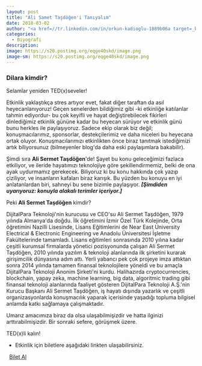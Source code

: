 ```yaml
---
layout: post
title: "Ali Samet Taşdöğen'i Tanıyalım"
date: 2018-03-02
author: "<a href=//tr.linkedin.com/in/orkun-kadioglu-1889b06a target=_blank>Orkun Kadıoğlu</a>"
categories:
  - Biyografi
description:
image: https://s20.postimg.org/eqge40skd/image.png
image-sm: https://s20.postimg.org/eqge40skd/image.png
---
```

### Dilara kimdir?

Selamlar yeniden TED(x)seveler!

Etkinlik yaklaştıkça stres artıyor evet, fakat diğer taraftan da asıl heyecanlanıyoruz! Geçen senelerden bildiğimiz gibi -ki etkinliğe katılanlar tahmin ediyordur- bu çok keyifli ve hayat değiştirebilecek fikirleri dinlediğimiz etkinlik gününe kadar bu heyecan sürüyor ve etkinlik günü bunu herkles ile paylaşıyoruz. Sadece ekip olarak biz değil; konuşmacılarımız, sponsorlar, destekçilerimiz ve daha niceleri bu heyecana ortak oluyor. Konuşmacılarımızı etkinlikten önce biraz tanıtmak istediğimizi artık biliyorsunuz (bilmeyenler blog'da daha eski paylaşımlara bakabilir).

Şimdi sıra **Ali Sermet Taşdöğen**'de!
Şayet bu konu geleceğimizi fazlaca etkiliyor, ve ileride hayatımızı teknolojiye göre şekillendirmemiz, belki de ona ayak uydurmamız gerekecek. Biliyoruz ki bu konu hakkında çok yazıp çiziliyor, ve insanların kafaları biraz karışık. Bu yüzden bu konuyu en iyi anlatanlardan biri, sahneyi bu sene bizimle paylaşıyor. ***[Şimdiden uyarıyoruz: konuyla alakalı terimler içeriyor.]***

Peki **Ali Sermet Taşdöğen** kimdir?

DijitalPara Teknoloji'nin kurucusu ve CEO'su Ali Sermet Taşdöğen, 1979 yılında Almanya'da doğdu. İlk öğretimini İzmir Özel Türk Kolejinde, Orta öğretimini Nazilli Lisesinde, Lisans Eğitimlerini de Near East University Electrical & Electronic Engineering ve Anadolu Üniversitesi İşletme Fakültelerinde tamamladı. Lisans eğitimleri sonrasında 2010 yılına kadar çeşitli kurumsal firmalarda yönetici pozisyonunda çalışan Ali Sermet Taşdöğen, 2010 yılında yazılım & teknoloji alanlarında ilk şirketini kurarak girişimcilik dünyasına adım attı. Yerli yabancı pek çok projeye imza attıktan sonra 2014 yılında tamamen finansal teknolojilere yöneldi ve bu amaçla DijitalPara Teknoloji Anonim Şirketi'ni kurdu. Halihazırda cryptocurrencies, blockchain, yapay zeka, machine learning, big data, algoritmic trading gibi finansal teknoloji alanlarında faaliyet gösteren DijitalPara Teknoloji A.Ş.'nin Kurucu Başkanı Ali Sermet Taşdöğen, iş hayatı dışında yazarlık ve çeşitli organizasyonlarda konuşmacılık yaparak içerisinde yaşadığı topluma bilgisel anlamda katkı sağlamaya çalışmaktadır.

Umarız amacımıza biraz da olsa ulaşabilmişizdir ve hatta ilginizi arttırabilmişizdir.
Bir sonraki sefere, görüşmek üzere.

TED(x)li kalın!
&nbsp;

- Etkinlik için biletlere aşağıdaki linkten ulaşabilirsiniz.

<i class="fa fa-lg fa-ticket" aria-hidden="true"></i>&nbsp; <a href="https://www.biletino.com/event/eventdetail/4477" target="_blank"> Bilet Al</a>
